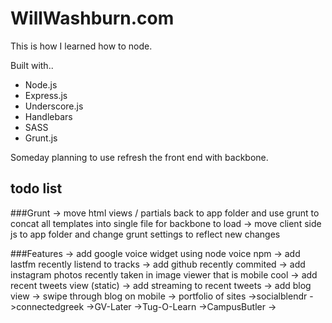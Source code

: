 WillWashburn.com
===========
This is how I learned how to node. 

Built with..
* Node.js
* Express.js
* Underscore.js
* Handlebars
* SASS
* Grunt.js

Someday planning to use refresh the front end with backbone.

todo list
---------
###Grunt
->	move html views / partials back to app folder and use grunt to concat all templates into single file for backbone to load
->	move client side js to app folder and change grunt settings to reflect new changes

###Features
->	add google voice widget using node voice npm
->	add lastfm recently listend to tracks
->	add github recently commited
->	add instagram photos recently taken in image viewer that is mobile cool
->	add recent tweets view (static)
->	add streaming to recent tweets
->	add blog view
->	swipe through blog on mobile
-> 	portfolio of sites
	->socialblendr
	->connectedgreek
	->GV-Later
	->Tug-O-Learn
	->CampusButler
	->
